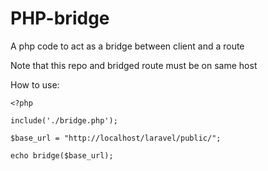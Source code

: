 # PHP-bridge 

A php code to act as a bridge between client and a route

Note that this repo and bridged route must be on same host

How to use:

```
<?php

include('./bridge.php');

$base_url = "http://localhost/laravel/public/";

echo bridge($base_url);
```
